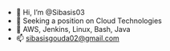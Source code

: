 - 👋 Hi, I’m @Sibasis03
- 👀 Seeking a position on Cloud Technologies
- 🌱 AWS, Jenkins, Linux, Bash, Java
- 📫 sibasisgouda02@gmail.com


<!---
Sibasis03/Sibasis03 is a ✨ special ✨ repository because its `README.md` (this file) appears on your GitHub profile.
You can click the Preview link to take a look at your changes.
--->

